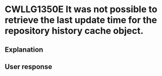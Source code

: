 # CWLLG1350E It was not possible to retrieve the last update time for the repository history cache object.

## Explanation

## User response